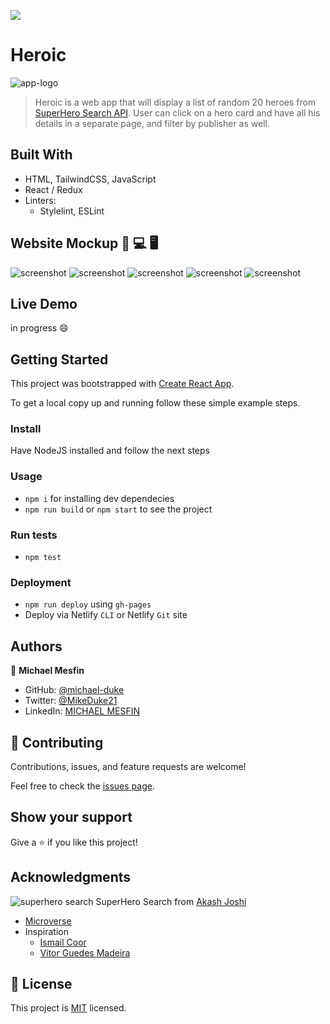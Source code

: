 ![](https://img.shields.io/badge/Microverse-blueviolet)

# Heroic
![app-logo](https://user-images.githubusercontent.com/84629565/193475807-8ae7aa33-8d24-4554-a8dc-8e07eb9eb08e.png)
> Heroic is a web app that will display a list of random 20 heroes from [SuperHero Search API](https://rapidapi.com/jakash1997/api/superhero-search). User can click on a hero card and have all his details in a separate page, and filter by publisher as well.


## Built With

- HTML, TailwindCSS, JavaScript
- React / Redux
- Linters:
  - Stylelint, ESLint

## Website Mockup 📱 💻 🖥️
![screenshot](https://user-images.githubusercontent.com/84629565/194259458-f3290af5-bd82-476a-8b48-1d1613b76a9b.png)
![screenshot](https://user-images.githubusercontent.com/84629565/194256201-c017419d-e113-48d6-bf1d-54a01196f288.png)
![screenshot](https://user-images.githubusercontent.com/84629565/194258168-84d4c9ca-c28f-4e5b-9649-ca8ee011d111.png)
![screenshot](https://user-images.githubusercontent.com/84629565/194259804-d846a7d0-ffa3-4013-951f-6ae29b96c729.png)
![screenshot](https://user-images.githubusercontent.com/84629565/194258745-85403f8d-1dd5-4761-a394-044bf79d42b9.png)
## Live Demo 

in progress :smile: 


## Getting Started

This project was bootstrapped with [Create React App](https://github.com/facebook/create-react-app).


To get a local copy up and running follow these simple example steps.

### Install
Have NodeJS installed and follow the next steps
### Usage
- `npm i` for installing dev dependecies
- `npm run build` or `npm start` to see the project
### Run tests
- `npm test`
### Deployment
- `npm run deploy` using `gh-pages`
- Deploy via Netlify `CLI` or Netlify `Git` site

## Authors

👤 **Michael Mesfin**

- GitHub: [@michael-duke](https://github.com/michael-duke)
- Twitter: [@MikeDuke21](https://twitter.com/MikeDuke21)
- LinkedIn: [MICHAEL MESFIN](https://linkedin.com/in/https://www.linkedin.com/in/michael-21-duke/)

## 🤝 Contributing

Contributions, issues, and feature requests are welcome!

Feel free to check the [issues page](../../issues/).

## Show your support

Give a ⭐️ if you like this project!

## Acknowledgments

![superhero search](https://user-images.githubusercontent.com/84629565/194167420-de262734-2b2f-432c-adfa-9537aa6e4651.png) SuperHero Search from [Akash Joshi](https://rapidapi.com/user/jakash1997)

- [Microverse](https://microverse.org)
- Inspiration
   - [Ismail Coor](https://github.com/Ismailco)
   - [Vitor Guedes Madeira](https://github.com/VitorGuedesMadeira) 
## 📝 License

This project is [MIT](./MIT.md) licensed.
